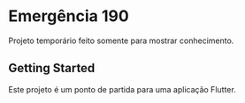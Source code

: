 # Emergência 190

Projeto temporário feito somente para mostrar conhecimento.

## Getting Started

Este projeto é um ponto de partida para uma aplicação Flutter.